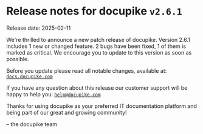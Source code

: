 # Release notes for docupike `v2.6.1`

Release date: 2025-02-11

We're thrilled to announce a new patch release of docupike. Version 2.6.1 includes 1 new or changed feature. 2 bugs have been fixed, 1 of them is marked as critical. We encourage you to update to this version as soon as possible.

Before you update please read all notable changes, available at: [`docs.docupike.com`](https://docs.docupike.com/ref/changelog.html)

If you have any question about this release our customer support will be happy to help you: [`help@docupike.com`](mailto:help@docupike.com)

Thanks for using docupike as your preferred IT documentation platform and being part of our great and growing community!

– the docupike team

